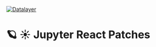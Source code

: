 [![Datalayer](https://assets.datalayer.design/datalayer-25.svg)](https://datalayer.io)

# 🪐 ☀️ Jupyter React Patches
